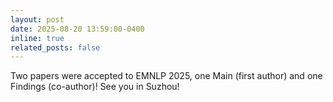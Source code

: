 ```yaml
---
layout: post
date: 2025-08-20 13:59:00-0400
inline: true
related_posts: false
---
```


Two papers were accepted to EMNLP 2025, one Main (first author) and one Findings (co-author)! See you in Suzhou!